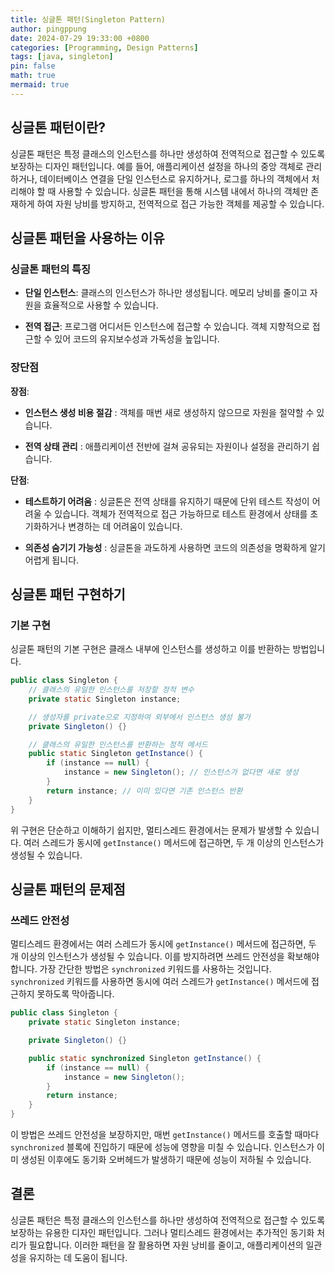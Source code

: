 ```yaml
---
title: 싱글톤 패턴(Singleton Pattern)
author: pingppung
date: 2024-07-29 19:33:00 +0800
categories: [Programming, Design Patterns]
tags: [java, singleton]
pin: false
math: true
mermaid: true
---
```


## 싱글톤 패턴이란?
싱글톤 패턴은 특정 클래스의 인스턴스를 하나만 생성하여 전역적으로 접근할 수 있도록 보장하는 디자인 패턴입니다. 예를 들어, 애플리케이션 설정을 하나의 중앙 객체로 관리하거나, 데이터베이스 연결을 단일 인스턴스로 유지하거나, 로그를 하나의 객체에서 처리해야 할 때 사용할 수 있습니다. 싱글톤 패턴을 통해 시스템 내에서 하나의 객체만 존재하게 하여 자원 낭비를 방지하고, 전역적으로 접근 가능한 객체를 제공할 수 있습니다.


## 싱글톤 패턴을 사용하는 이유

### 싱글톤 패턴의 특징
- **단일 인스턴스**: 클래스의 인스턴스가 하나만 생성됩니다. 메모리 낭비를 줄이고 자원을 효율적으로 사용할 수 있습니다.

- **전역 접근**: 프로그램 어디서든 인스턴스에 접근할 수 있습니다. 객체 지향적으로 접근할 수 있어 코드의 유지보수성과 가독성을 높입니다.

### 장단점
**장점**:
- **인스턴스 생성 비용 절감** : 객체를 매번 새로 생성하지 않으므로 자원을 절약할 수 있습니다.

- **전역 상태 관리** : 애플리케이션 전반에 걸쳐 공유되는 자원이나 설정을 관리하기 쉽습니다. 

**단점**:
- **테스트하기 어려움** : 싱글톤은 전역 상태를 유지하기 때문에 단위 테스트 작성이 어려울 수 있습니다. 객체가 전역적으로 접근 가능하므로 테스트 환경에서 상태를 초기화하거나 변경하는 데 어려움이 있습니다.

- **의존성 숨기기 가능성** : 싱글톤을 과도하게 사용하면 코드의 의존성을 명확하게 알기 어렵게 됩니다. 

## 싱글톤 패턴 구현하기

### 기본 구현
싱글톤 패턴의 기본 구현은 클래스 내부에 인스턴스를 생성하고 이를 반환하는 방법입니다.
```java
public class Singleton {
    // 클래스의 유일한 인스턴스를 저장할 정적 변수
    private static Singleton instance;

    // 생성자를 private으로 지정하여 외부에서 인스턴스 생성 불가
    private Singleton() {}

    // 클래스의 유일한 인스턴스를 반환하는 정적 메서드
    public static Singleton getInstance() {
        if (instance == null) {
            instance = new Singleton(); // 인스턴스가 없다면 새로 생성
        }
        return instance; // 이미 있다면 기존 인스턴스 반환
    }
}
```
위 구현은 단순하고 이해하기 쉽지만, 멀티스레드 환경에서는 문제가 발생할 수 있습니다. 여러 스레드가 동시에 `getInstance()` 메서드에 접근하면, 두 개 이상의 인스턴스가 생성될 수 있습니다.


## 싱글톤 패턴의 문제점
### 쓰레드 안전성

멀티스레드 환경에서는 여러 스레드가 동시에 `getInstance()` 메서드에 접근하면, 두 개 이상의 인스턴스가 생성될 수 있습니다. 이를 방지하려면 쓰레드 안전성을 확보해야 합니다. 가장 간단한 방법은 `synchronized` 키워드를 사용하는 것입니다. `synchronized` 키워드를 사용하면 동시에 여러 스레드가 `getInstance()` 메서드에 접근하지 못하도록 막아줍니다.

```java
public class Singleton {
    private static Singleton instance;

    private Singleton() {}

    public static synchronized Singleton getInstance() {
        if (instance == null) {
            instance = new Singleton();
        }
        return instance;
    }
}
```

이 방법은 쓰레드 안전성을 보장하지만, 매번 `getInstance()` 메서드를 호출할 때마다 `synchronized` 블록에 진입하기 때문에 성능에 영향을 미칠 수 있습니다. 인스턴스가 이미 생성된 이후에도 동기화 오버헤드가 발생하기 때문에 성능이 저하될 수 있습니다.

## 결론

싱글톤 패턴은 특정 클래스의 인스턴스를 하나만 생성하여 전역적으로 접근할 수 있도록 보장하는 유용한 디자인 패턴입니다. 그러나 멀티스레드 환경에서는 추가적인 동기화 처리가 필요합니다. 이러한 패턴을 잘 활용하면 자원 낭비를 줄이고, 애플리케이션의 일관성을 유지하는 데 도움이 됩니다.